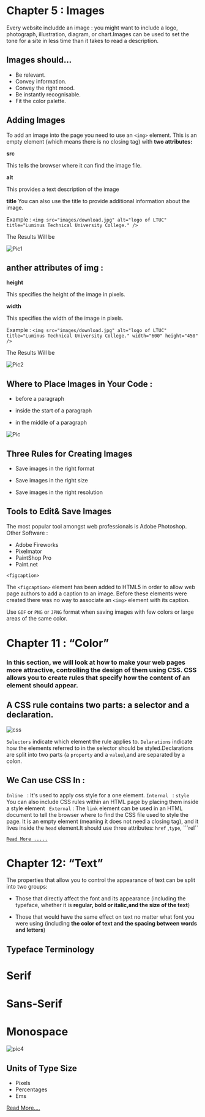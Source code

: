 # Chapter 5 : Images
Every website includde an  image : you might want to include a logo, photograph, illustration, diagram, or chart.Images can be used to set the
tone for a site in less time than
it takes to read a description.

## Images should...
- Be relevant.
- Convey information.
- Convey the right mood.
- Be instantly recognisable.
- Fit the color palette.

## Adding Images

 To add an image into the page
you need to use an `<img>`
element. This is an empty
element (which means there is
no closing tag) with **two attributes:**

**src**

This tells the browser where
it can find the image file.

**alt**

This provides a text description
of the image

**title**
You can also use the title
to provide additional information
about the image.

Example : 
`<img src="images/download.jpg" alt="logo of LTUC" title="Luminus Technical University College." />`

The Results Will be 

![Pic1](download.jpg)

## anther attributes of img :

**height**

This specifies the height of the
image in pixels.

**width**

This specifies the width of the
image in pixels.

Example : 
`<img src="images/download.jpg" alt="logo of LTUC" title="Luminus Technical University College." width="600" height="450" />`

The Results Will be 

![Pic2](download2.jpg)

## Where to Place Images in Your Code :
- before a paragraph

- inside the start of a paragraph

- in the middle of a paragraph

![Pic](m.PNG)

## Three Rules for Creating Images

- Save images in the right format

- Save images in the right size 

- Save images in the right resolution

## Tools to Edit& Save Images

The most popular tool amongst web professionals is Adobe
Photoshop. Other Software :
- Adobe Fireworks
- Pixelmator
- PaintShop Pro
- Paint.net


`<figcaption>`

The `<figcaption>` element has
been added to HTML5 in order
to allow web page authors to add
a caption to an image.
Before these elements were
created there was no way to
associate an `<img>` element with
its caption.

Use `GIF` or `PNG` or `JPNG` format when saving images with few colors or large areas of the same color.



# Chapter  11 : “Color”

### In this section, we will look at how to make your web pages more attractive, controlling the design of them using CSS. CSS allows you to create rules that specify how the content of an element should appear.

## A CSS rule contains two parts: a selector and a declaration.

![css](./css.PNG)


```Selectors```  indicate which element the rule applies to. 
```Delarations```  indicate how the elements referred to in the selector should be styled.Declarations are split into two parts (a ```property``` and a ```value```),and are separated by a colon.

## We Can use CSS In :

```Inline ``` : It's  used to apply css style for a one element.
```Internal ``` : ```style``` You can also include CSS rules within an HTML page by placing them inside a style element
``` External``` : The ```link``` element can be used in an HTML document to tell the browser where to find the CSS file used to style the page. It is an empty element (meaning it does not need a closing tag), and it lives inside the ```head``` element.It should use three attributes:
 ```href``` ,```type```,  ```rel`` 
 
 [`Read More .....`](https://sajeda-araidah.github.io/reading-notes/README06b)

# Chapter  12: “Text” 

The properties that allow you to control the appearance of text can be split into two groups:

- Those that directly affect the font and its appearance
(including the typeface, whether it is **regular, bold or italic,and the size of the text**)

- Those that would have the same effect on text no matter
what font you were using (including **the color of text and the spacing between words and letters**)

## Typeface Terminology

# Serif

# Sans-Serif

# Monospace

![pic4](t.jpg)

## Units of Type Size
- Pixels 
- Percentages 
- Ems 

[Read More....](https://www.w3schools.com/css/css_text.asp)




